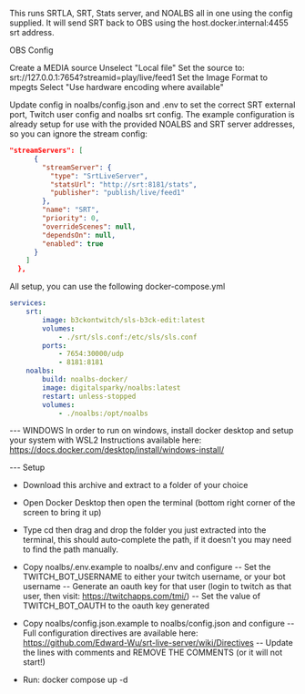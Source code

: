 

This runs SRTLA, SRT, Stats server, and NOALBS all in one using the config supplied.
It will send SRT back to OBS using the host.docker.internal:4455 srt address.

OBS Config

Create a MEDIA source
Unselect "Local file"
Set the source to: srt://127.0.0.1:7654?streamid=play/live/feed1
Set the Image Format to mpegts
Select "Use hardware encoding where available"

Update config in noalbs/config.json and .env to set the correct SRT external port, Twitch user config and noalbs srt config.
The example configuration is already setup for use with the provided NOALBS and SRT server addresses, so you can ignore the stream config:

```json
"streamServers": [
      {
        "streamServer": {
          "type": "SrtLiveServer",
          "statsUrl": "http://srt:8181/stats",
          "publisher": "publish/live/feed1"
        },
        "name": "SRT",
        "priority": 0,
        "overrideScenes": null,
        "dependsOn": null,
        "enabled": true
      }
    ]
  },
```

All setup, you can use the following docker-compose.yml

```yaml
services:
    srt:
        image: b3ckontwitch/sls-b3ck-edit:latest
        volumes:
            - ./srt/sls.conf:/etc/sls/sls.conf
        ports:
            - 7654:30000/udp
            - 8181:8181
    noalbs:
        build: noalbs-docker/
        image: digitalsparky/noalbs:latest
        restart: unless-stopped
        volumes:
            - ./noalbs:/opt/noalbs
```

--- WINDOWS
In order to run on windows, install docker desktop and setup your system with WSL2
Instructions available here: https://docs.docker.com/desktop/install/windows-install/

--- Setup

- Download this archive and extract to a folder of your choice
- Open Docker Desktop then open the terminal (bottom right corner of the screen to bring it up)
- Type cd then drag and drop the folder you just extracted into the terminal, this should auto-complete the path, if it doesn't you may need to find the path manually.
- Copy noalbs/.env.example to noalbs/.env and configure
-- Set the TWITCH_BOT_USERNAME to either your twitch username, or your bot username
-- Generate an oauth key for that user (login to twitch as that user, then visit:  https://twitchapps.com/tmi/)
-- Set the value of TWITCH_BOT_OAUTH to the oauth key generated
- Copy noalbs/config.json.example to noalbs/config.json and configure
-- Full configuration directives are available here: https://github.com/Edward-Wu/srt-live-server/wiki/Directives
-- Update the lines with comments and REMOVE THE COMMENTS (or it will not start!)

- Run: docker compose up -d